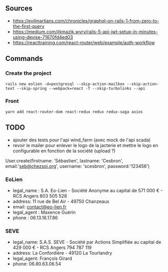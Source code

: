 ## Sources

- https://evilmartians.com/chronicles/graphql-on-rails-1-from-zero-to-the-first-query
- https://medium.com/@mazik.wyry/rails-5-api-jwt-setup-in-minutes-using-devise-71670fd4ed03
- https://reacttraining.com/react-router/web/example/auth-workflow

## Commands

### Create the project

```
rails new eolien -d=postgresql --skip-action-mailbox --skip-action-text --skip-spring --webpack=react -T --skip-turbolinks --api
```

### Front

```
yarn add react-router-dom react-redux redux redux-saga axios
```

## TODO

- ajouter des tests pour l'api wind_farm (avec mock de l'api scada)
- revoir le mailer pour enlever le logo de la jacterie et mettre le logo en configurable en fonction de la société (upload ?)

User.create(firstname: 'Sébastien', lastname: 'Cesbron', email:'seb@chezsoi.org', username: 'scesbron', password:'123456')

### EoLien

- legal_name : S.A. Eo-Lien - Soci&eacute;t&eacute; Anonyme au capital de 571 000 &euro; - RCS Angers 803 505 528
- address: 11 rue de Bel Air - 49750 Chanzeaux
- email: contact@eo-lien.fr
- legal_agent : Maxence Guérin
- phone : 06.13.16.17.86

### SEVE

- legal_name: S.A.S. SEVE - Société par Actions Simplifiée au capital de 429 000 € - RCS Angers 794 787 119
- address: La Confordière - 49120 La Tourlandry
- legal_agent: François Girard
- phone: 06.80.63.06.54
